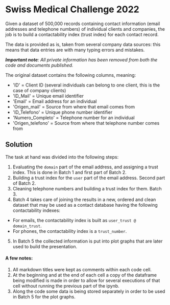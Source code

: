 # Swiss Medical Challenge 2022

Given a dataset of 500,000 records containing contact information (email 
addresses and telephone numbers) of individual clients and companies, 
the job is to build a contactability index (trust index) for each contact 
record. 

The data is provided as is, taken from several company data sources: this means 
that data entries are with many typing errors and mistakes.

_**Important note**: All private information has been removed from both the
code and documents published._

The original dataset contains the following columns, meaning:

* 'ID' = Client ID (several individuals can belong to one client, this is the 
case of company clients)
* 'ID_Mail' = Unique email identifier
* 'Email' = Email address for an individual
* 'Origen_mail' = Source from where that email comes from
* 'ID_Telefono' = Unique phone number identifier
* 'Numero_Completo' = Telephone number for an individual
* 'Origen_telefono' = Source from where that telephone number comes from

## Solution

The task at hand was divided into the following steps:

1. Evaluating the `domain` part of the email address, and assigning a trust 
index. This is done in Batch 1 and first part of Batch 2.
2. Building a trust index for the `user` part of the email address. Second 
part of Batch 2.
3. Cleaning telephone numbers and building a trust index for them. Batch 3.
4. Batch 4 takes care of joining the results in a new, ordered and clean 
dataset that may be used as a contact database having the following 
contactability indexes:

* For emails, the contactability index is built as `user_trust @ domain_trust`.
* For phones, the contactability index is a `trust_number`.

5. In Batch 5 the collected information is put into plot graphs that are 
later used to build the presentation.

#### A few notes:

1. All markdown titles were kept as comments within each code cell.
2. At the beginning and at the end of each cell a copy of the dataframe being 
modified is made in order to allow for several executions of that cell without 
running the previous part of the ipynb. 
3. Along the code some data is being stored separately in order to be used 
in Batch 5 for the plot graphs.
